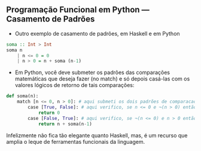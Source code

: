 ## Programação Funcional em Python — Casamento de Padrões

<div class="small">

- Outro exemplo de casamento de padrões, em Haskell e em Python

```haskell
soma :: Int > Int
soma n
    | n <= 0 = 0
    | n > 0 = n + soma (n-1)
```

- Em Python, você deve submeter os padrões das comparações matemáticas que deseja fazer (no match) e só depois casá-las com os valores lógicos de retorno de tais comparações:
```python
def soma(n):
    match [n <= 0, n > 0]: # aqui submeti os dois padrões de comparacao que desejo verificar
        case [True, False]: # aqui verifico, se n <= 0 e ¬(n > 0) então, retorno 0
            return 0
        case [False, True]: # aqui verifico, se ¬(n <= 0) e n > 0 então, retorno n + soma(n-1)
            return n + soma(n-1)
```

Infelizmente não fica tão elegante quanto Haskell, mas, é um recurso que amplia o leque de ferramentas funcionais da linguagem.
</div>
